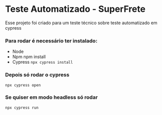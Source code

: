   # Teste Automatizado - SuperFrete

  Esse projeto foi criado para um teste técnico sobre teste automatizado em cypress

  ### Para rodar é necessário ter instalado:
  - Node
  - Npm npm install
  - Cypress `npx cypress install`

  ### Depois só rodar o cypress
  `npx cypress open`

  ### Se quiser em modo headless só rodar
  `npx cypress run`
